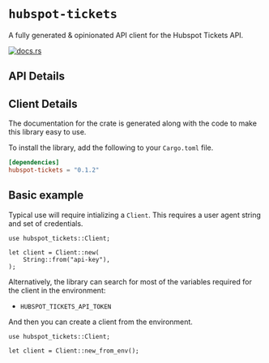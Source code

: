 # `hubspot-tickets`

A fully generated & opinionated API client for the Hubspot Tickets API.

[![docs.rs](https://docs.rs/hubspot-tickets/badge.svg)](https://docs.rs/hubspot-tickets)

## API Details








## Client Details



The documentation for the crate is generated
along with the code to make this library easy to use.


To install the library, add the following to your `Cargo.toml` file.

```toml
[dependencies]
hubspot-tickets = "0.1.2"
```

## Basic example

Typical use will require intializing a `Client`. This requires
a user agent string and set of credentials.

```rust,no_run
use hubspot_tickets::Client;

let client = Client::new(
    String::from("api-key"),
);
```

Alternatively, the library can search for most of the variables required for
the client in the environment:

- `HUBSPOT_TICKETS_API_TOKEN`


And then you can create a client from the environment.

```rust,no_run
use hubspot_tickets::Client;

let client = Client::new_from_env();
```
